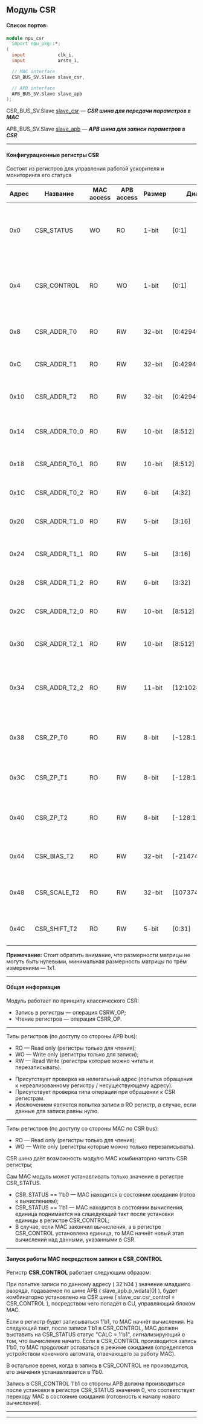 ## Модуль CSR

#### Список портов:

```verilog
module npu_csr
  import npu_pkg::*;
(
  input            clk_i,
  input            arstn_i,

  // MAC interface
  CSR_BUS_SV.Slave slave_csr,

  // APB interface
  APB_BUS_SV.Slave slave_apb
);
```

CSR_BUS_SV.Slave [slave_csr](npu_csr_bus.md) — ***CSR шина для передачи параметров в MAC***

APB_BUS_SV.Slave [slave_apb](npu_apb_bus.md) — ***APB шина для записи параметров в CSR***

---

#### Конфигурационные регистры CSR

Состоят из регистров для управления работой ускорителя и мониторинга его статуса

Адрес | Название       | MAC access | APB access | Размер | Диапазон значений        | Описание                                                               |
----- | -------------- | ---------- | ---------- | ------ | ------------------------ | ---------------------------------------------------------------------- |
0x0   | CSR_STATUS     | WO         | RO         |  1-bit | [0:1]                    | Хранит состояние модуля. 1 – идет вычисление. 0 – состояние ожидания     |
0x4   | CSR_CONTROL    | RO         | WO         |  1-bit | [0:1]                    | Запись 1 в регистр, пока MAC в состоянии ожидания, запускает вычисление |
| <div></div>                                                                                                                                                 |
0x8   | CSR_ADDR_T0    | RO         | RW         | 32-bit | [0:4294967295]           | Хранит адрес для чтения тензора 0 в ОЗУ                                |
0xC   | CSR_ADDR_T1    | RO         | RW         | 32-bit | [0:4294967295]           | Хранит адрес для чтения тензора 1 в ОЗУ                                |
0x10  | CSR_ADDR_T2    | RO         | RW         | 32-bit | [0:4294967295]           | Хранит адрес для чтения тензора 2 в ОЗУ                                |
| <div></div>                                                                                                                                                 |
0x14  | CSR_ADDR_T0_0  | RO         | RW         | 10-bit | [8:512]                  | Хранит количество строк тензора 0                                      |
0x18  | CSR_ADDR_T0_1  | RO         | RW         | 10-bit | [8:512]                  | Хранит количество столбцов тензора 0                                   |
0x1С  | CSR_ADDR_T0_2  | RO         | RW         |  6-bit | [4:32]                   | Хранит глубину тензора 0                                               |
0x20  | CSR_ADDR_T1_0  | RO         | RW         |  5-bit | [3:16]                   | Хранит количество строк тензора 1                                      |
0x24  | CSR_ADDR_T1_1  | RO         | RW         |  5-bit | [3:16]                   | Хранит количество столбцов тензора 1                                   |
0x28  | CSR_ADDR_T1_2  | RO         | RW         |  6-bit | [3:32]                   | Хранит глубину тензора 1                                               |
0x2С  | CSR_ADDR_T2_0  | RO         | RW         | 10-bit | [8:512]                  | Хранит количество строк тензора 2                                      |
0x30  | CSR_ADDR_T2_1  | RO         | RW         | 10-bit | [8:512]                  | Хранит количество столбцов тензора 2                                   |
0x34  | CSR_ADDR_T2_2  | RO         | RW         | 11-bit | [12:1024]                | Хранит глубину тензора 2 (произведение глубины тензоров 0 и 1 )        |
| <div></div>                                                                                                                                                 |
0x38  | CSR_ZP_T0      | RO         | RW         |  8-bit | [-128:127]               | Хранит **$signed** параметр ZERO_POINT  тензора 0                      |
0x3С  | CSR_ZP_T1      | RO         | RW         |  8-bit | [-128:127]               | Хранит **$signed** параметр ZERO_POINT  тензора 1                      |
0x40  | CSR_ZP_T2      | RO         | RW         |  8-bit | [-128:127]               | Хранит **$signed** параметр ZERO_POINT  тензора 2                      |
| <div></div>                                                                                                                                                 |
0x44  | CSR_BIAS_T2    | RO         | RW         | 32-bit | [-2147483648:2147483647] | Хранит **$signed** параметр BIAS  тензора 2                            |
0x48  | CSR_SCALE_T2   | RO         | RW         | 32-bit | [1073741824:2147483647]  | Хранит **$signed** параметр SCALE тензора 2                            |
0x4С  | CSR_SHIFT_T2   | RO         | RW         |  5-bit | [0:31]                   | Хранит параметр SHIFT тензора 2                                        |


**Примечание:** Стоит обратить внимание, что размерности матрицы не могуть быть нулевыми, минимальная размерность матрицы по трём измерениям — 1x1.

---

#### Общая информация

Модуль работает по принципу классического CSR:

 * Запись в регистры — операция CSRW_OP;
 * Чтение регистров — операция CSRR_OP.

---

Типы регистров (по доступу со стороны APB bus):

 * RO — Read only  (регистры только для чтения);
 * WO — Write only (регистры только для записи);
 * RW — Read Write (регистры которые можно читать и перезаписывать).

 - Присутствует проверка на нелегальный адрес (попытка обращения к нереализованному регистру / несуществующему адресу).
 - Присутствует проверка типа операции при обращении к CSR регистрам.
 - Исключением является попытка записи в RO регистр, в случае, если данные для записи равны нулю.

---

Типы регистров (по доступу со стороны MAC по CSR bus):

 * RO — Read only (регистры только для чтения);
 * WO — Write only (регистры которые можно только перезаписывать).

CSR шина даёт возможность модулю MAC комбинаторно читать CSR регистры;

Сам MAC модуль может устанавливать только значение в регистре CSR_STATUS.

 * CSR_STATUS == 1'b0 — MAC находится в состоянии ожидания (готов к вычислениям);
 * CSR_STATUS == 1'b1 — MAC находится в состоянии вычисления, единица поднимается на слшедующий такт после установки единицы в регистре CSR_CONTROL;
 * В случае, если MAC закончил вычисления, а в регистре CSR_CONTROL установлена единица, то MAC начнёт новый этап вычислений над данными, указанными в CSR.

---

#### Запуск работы MAC посредством записи в CSR_CONTROL

Регистр **CSR_CONTROL** работает следующим образом:

При попытке записи по данному адресу ( 32'h04 ) значение младшего разряда, подаваемое по шине APB ( slave_apb.p_wdata[0] ), будет комбинаторно установлено на CSR шине ( slave_csr.csr_control = CSR_CONTROL ), посредством чего попадёт в CU, управляющий блоком MAC.

Если в регистр будет записываться 1'b1, то MAC начнёт вычисления. На следующий такт, после записи 1'b1 в CSR_CONTROL, MAC должен выставить на CSR_STATUS статус "CALC = 1'b1", сигнализирующий о том, что вычисление начато. Если в CSR_CONTROL производится запись 1'b0, то MAC продолжит оставаться в режиме ожидания (определяется устройством конечного автомата, отвечающего за работу MAC).

В остальное время, когда в запись в CSR_CONTROL не производится, его значения устанавливается в 1'b0.

Запись в CSR_CONTROL 1'b1 со стороны APB должна производиться после установки в регистре CSR_STATUS значения 0, что соответствует переходу MAC в состояние ожидания (готовность к началу нового вычисления).

---
---